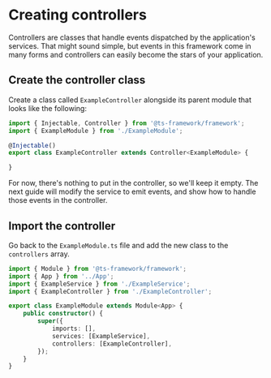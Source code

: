 # Creating controllers

Controllers are classes that handle events dispatched by the application's services. That might sound simple, but
events in this framework come in many forms and controllers can easily become the stars of your application.

## Create the controller class

Create a class called `ExampleController` alongside its parent module that looks like the following:

```ts title="src/example/ExampleController.ts"
import { Injectable, Controller } from '@ts-framework/framework';
import { ExampleModule } from './ExampleModule';

@Injectable()
export class ExampleController extends Controller<ExampleModule> {

}
```

For now, there's nothing to put in the controller, so we'll keep it empty. The next guide will modify the service to
emit events, and show how to handle those events in the controller.

## Import the controller

Go back to the `ExampleModule.ts` file and add the new class to the `controllers` array.

```ts title="src/example/ExampleModule.ts"
import { Module } from '@ts-framework/framework';
import { App } from '../App';
import { ExampleService } from './ExampleService';
import { ExampleController } from './ExampleController';

export class ExampleModule extends Module<App> {
	public constructor() {
		super({
			imports: [],
			services: [ExampleService],
			controllers: [ExampleController],
		});
	}
}
```
